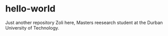 # hello-world
Just another repository
Zoli here, Masters reesearch student at the Durban University of Technology.

